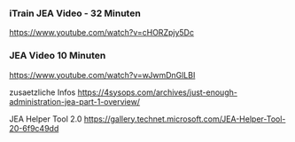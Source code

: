### iTrain JEA Video - 32 Minuten
https://www.youtube.com/watch?v=cHORZpjy5Dc

### JEA Video 10 Minuten
https://www.youtube.com/watch?v=wJwmDnGlLBI


zusaetzliche Infos
https://4sysops.com/archives/just-enough-administration-jea-part-1-overview/

JEA Helper Tool 2.0
https://gallery.technet.microsoft.com/JEA-Helper-Tool-20-6f9c49dd

